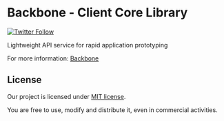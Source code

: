 # Backbone - Client Core Library

[![Twitter Follow](https://img.shields.io/twitter/follow/forCrowd.svg?style=social)](https://twitter.com/forCrowd)

Lightweight API service for rapid application prototyping

For more information: [Backbone](https://github.com/forCrowd/Backbone)

## License

Our project is licensed under [MIT license](https://github.com/forCrowd/Backbone/blob/master/LICENSE).

You are free to use, modify and distribute it, even in commercial activities.
